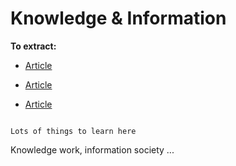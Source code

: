 # Knowledge & Information

**To extract:**

- [Article](https://www.emerald.com/insight/content/doi/10.1108/13673270510602818/full/html)

- [Article](https://onlinelibrary.wiley.com/doi/10.1002/kpm.378)

- [Article](https://onlinelibrary.wiley.com/doi/full/10.1002/hfm.20735)


```{note}

Lots of things to learn here

```

Knowledge work, information society ...